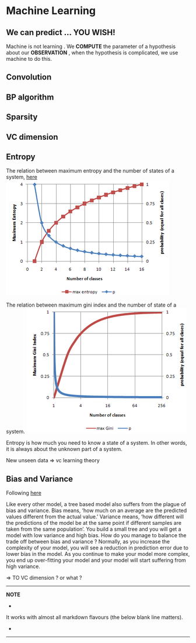 # Machine Learning

## We can predict ... YOU WISH!

Machine is not learning .
We **COMPUTE** the parameter of a hypothesis about our **OBSERVATION** , when the hypothesis is complicated, we use machine to do this.


## Convolution

## BP algorithm

## Sparsity

## VC dimension

## Entropy

The relation between maximum entropy and the number of states of a system, [here](http://people.revoledu.com/kardi/tutorial/DecisionTree/how-to-measure-impurity.htm)
![entropy_states](../imgs/entropy_df.png)

The relation between maximum gini index and the number of state of a system.
![gini_state](../imgs/gini_df.png)

Entropy is how much you need to know a state of a system. In other words, it is always about the unknown part of a system.

New unseen data ⇒ vc learning theory

## Bias and Variance

Following [here](http://people.revoledu.com/kardi/tutorial/DecisionTree/how-to-measure-impurity.htm)

Like every other model, a tree based model also suffers from the plague of bias and variance. Bias means, ‘how much on an average are the predicted values different from the actual value.’ Variance means, ‘how different will the predictions of the model be at the same point if different samples are taken from the same population’.
You build a small tree and you will get a model with low variance and high bias. How do you manage to balance the trade off between bias and variance ?
Normally, as you increase the complexity of your model, you will see a reduction in prediction error due to lower bias in the model. As you continue to make your model more complex, you end up over-fitting your model and your model will start suffering from high variance.

⇒  TO VC dimension ? or what ?


---
**NOTE**

-
It works with almost all markdown flavours (the below blank line matters).

-
---
